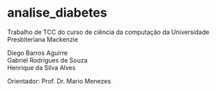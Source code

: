 # analise_diabetes
Trabalho de TCC do curso de ciência da computação da Universidade Presbiteriana Mackenzie

Diego Barros Aguirre   
Gabriel Rodrigues de Souza  
Henrique da Silva Alves

Orientador: Prof. Dr. Mario Menezes
